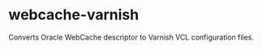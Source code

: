 webcache-varnish
================

Converts Oracle WebCache descriptor to Varnish VCL configuration files.
